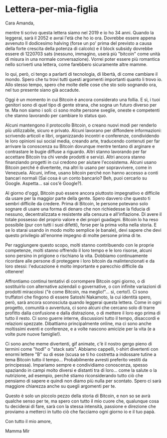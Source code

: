 # Lettera-per-mia-figlia

Cara Amanda, 

mentre ti scrivo questa lettera siamo nel 2019 e io ho 34 anni. 
Quando la leggerai, sarà il 2052 e avrai l'età che ho io ora. Dovrebbe essere appena avvenuto Il dodicesimo halving (forse un po' prima del previsto a causa della forte crescita della potenza di calcolo) e il block subsidy dovrebbe essere di 1220703 sats (nessuno, immagino, userà più "bitcoin" come unità di misura in una normale conversazione). 
Vorrei poter essere più romantica nello scriverti una lettera, come farebbero sicuramente altre mamme. 

Io qui, però, ci tengo a parlarti di tecnologia, di libertà, di come cambiare il mondo. 
Spero che tu trovi tutti questi argomenti importanti quanto li trovo io. Allo stesso tempo, spero che molte delle cose che sto solo sognando ora, nel tuo presente siano già accadute. 

Oggi è un momento in cui Bitcoin è ancora considerato una follia. E sì, i tuoi genitori sono di quel tipo di gente strana, che sogna un futuro diverso per te.  Ma non siamo i soli: ci sono molte persone sveglie, oneste e competenti che stanno lavorando per cambiare lo status quo. 

Alcuni mantengono il protocollo Bitcoin, o creano nuovi modi per renderlo più utilizzabile, sicuro e privato. Alcuni lavorano per diffondere informazioni: scrivendo articoli e libri, organizzando incontri e conferenze, condividendo le loro opinioni sui social media, creando arte, traducendo contenuti per far arrivare la conoscenza su Bitcoin dovunque mentre tentano di arginare e contrastare le bugie diffuse a riguardo. Altri stanno lavorando per far accettare Bitcoin tra chi vende prodotti e servizi. Altri ancora stanno finanziando progetti in cui credono per aiutare l'ecosistema. Alcuni usano Bitcoin perché è divertente, ma altri lo usano per sopravvivere, come in Venezuela. Alcuni, infine, usano bitcoin perché non hanno accesso a conti bancari normali (Sai cosa è un conto bancario? Beh, puoi cercarlo su Google. Aspetta... sai cos'è Google?). 

Al giorno d'oggi, Bitcoin può essere ancora piuttosto impegnativo e difficile da usare per la maggior parte della gente. Spero davvero che questo ti sembri difficile da credere. Prima di Bitcoin, le persone potevano solo sognare di usare una forma di denaro che non richiedesse la fiducia di nessuno, decentralizzata e resistente alla censura e all'inflazione. Di avere il totale possesso del proprio valore e dei propri guadagni. 
Bitcoin lo ha reso possibile (pur con tutti i suoi difetti), forse per la prima volta nella storia. E se lo starai usando in modo molto semplice (e banale), devi sapere che devi questo privilegio all'enorme impegno di molte persone prima di te. 

Per raggiungere questo scopo, molti stanno contribuendo con le proprie competenze, molti stanno offrendo il loro tempo e le loro risorse, alcuni sono persino in prigione o rischiano la vita. Dobbiamo continuamente ricordare alle persone di proteggere i loro bitcoin da malintenzionati e da loro stessi: l'educazione è molto importante e parecchio difficile da ottenere! 

Affrontiamo continui tentativi di corrompere Bitcoin ogni giorno, o di sostituirlo con alternative aziendali o governative, o con infinite variazioni di prodotti miracolosi ("è come Bitcoin, ma meglio!"... sì, certo!). Ci sono truffatori che fingono di essere Satoshi Nakamoto, la cui identità spero, però, sarà ancora sconosciuta quando leggerai questa lettera. Come in ogni progetto, comunità o avventura, ci sono alcuni che cercano solo di trarre profitto dalla confusione e dalla distrazione, o di mettere il loro ego prima di tutto il resto. Ci sono guerre interne, discussioni tutto il tempo, disaccordi e relazioni spezzate. Dibattiamo principalmente online, ma ci sono anche moltissimi eventi e conferenze, e a volte nascono amicizie per la vita (e a volte pure nuove famiglie!). 

Ci sono anche meme divertenti, gif animate, c'è il nostro gergo pieno di termini come "hodl" o "stack sats". Abbiamo cappelli, t-shirt divertenti con enormi lettere "B" su di esse (scusa se ti ho costretta a indossare tutine a tema Bitcoin tutto il tempo... Probabilmente avresti preferito vestiti da principessa). Impariamo sempre e condividiamo conoscenza, spesso spaziando in campi molto diversi e distanti tra di loro... come la salute o la nutrizione, ad esempio, perché stiamo riconsiderando tutto ciò che pensiamo di sapere e quindi non diamo più nulla per scontato. Spero ci sarà maggiore chiarezza anche su quegli argomenti per te. 

Questo è solo un piccolo pezzo della storia di Bitcoin, e non so se avrà qualche senso per te, ma spero con tutto il mio cuore che, qualunque cosa tu deciderai di fare, sarà con la stessa intensità, passione e direzione che proviamo a metterci in tutto ciò che facciamo ogni giorno io e il tuo papà. 

Con tutto il mio amore, 

Mamma Mir

